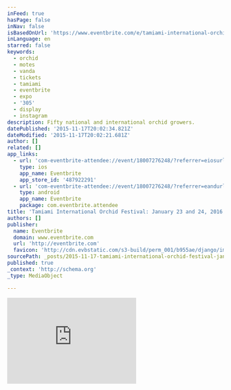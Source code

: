 ```yaml
---
inFeed: true
hasPage: false
inNav: false
isBasedOnUrl: 'https://www.eventbrite.com/e/tamiami-international-orchid-festival-january-23-and-24-2016-tickets-18007276248'
inLanguage: en
starred: false
keywords:
  - orchid
  - motes
  - vanda
  - tickets
  - tamiami
  - eventbrite
  - expo
  - '305'
  - display
  - instagram
description: Fifty national and international orchid growers.
datePublished: '2015-11-17T20:02:34.821Z'
dateModified: '2015-11-17T20:02:21.681Z'
author: []
related: []
app_links:
  - url: 'com-eventbrite-attendee://event/18007276248/?referrer=eiosurlxfbk'
    type: ios
    app_name: Eventbrite
    app_store_id: '487922291'
  - url: 'com-eventbrite-attendee://event/18007276248/?referrer=eandurlxfbk'
    type: android
    app_name: Eventbrite
    package: com.eventbrite.attendee
title: 'Tamiami International Orchid Festival: January 23 and 24, 2016'
authors: []
publisher:
  name: Eventbrite
  domain: www.eventbrite.com
  url: 'http://eventbrite.com'
  favicon: 'http://cdn.evbstatic.com/s3-build/perm_001/b955ae/django/images/icons/favicon.ico'
sourcePath: _posts/2015-11-17-tamiami-international-orchid-festival-january-23-and-24-20.md
published: true
_context: 'http://schema.org'
_type: MediaObject

---
```

<iframe src="https://cdn.embedly.com/widgets/media.html?src=https%3A%2F%2Fwww.eventbrite.com%2Ftickets-external%3Feid%3D18007276248%26ref%3Detckt&amp;url=http%3A%2F%2Fwww.eventbrite.com%2Fe%2Ftamiami-international-orchid-festival-january-23-and-24-2016-tickets-18007276248&amp;key=b7d04c9b404c499eba89ee7072e1c4f7&amp;type=text%2Fhtml&amp;scroll=auto&amp;schema=eventbrite" width="None" height="200" scrolling="auto" frameborder="0" allowfullscreen="allowfullscreen" style=""></iframe>